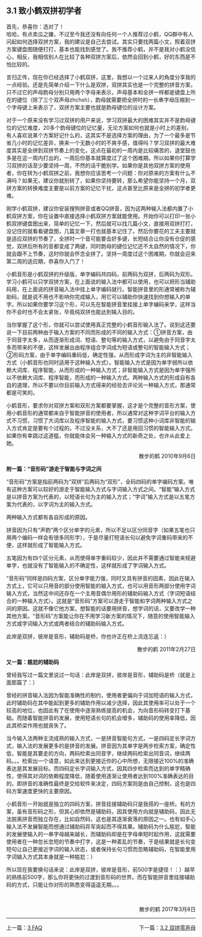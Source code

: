 ## 3.1 致小鹤双拼初学者  <!-- {docsify-ignore-all} -->  

首先，恭喜你：选对了！  
哈哈，有点卖瓜之嫌，不过至今我还没有向任何一个人推荐过小鹤，QQ群中有人问起如何选择双拼方案，我的建议是自己去尝试。其实只要找两篇小文，照着双拼方案键盘图随便打打，基本也能找到感觉了。我不推荐小鹤，并不是我对小鹤没信心，相反，我相信别人在比较了各种双拼方案后，依然会回到小鹤，好的东西是不怕比较的。<p>
言归正传，现在你已经选择了小鹤双拼，这里，我想以一个过来人的角度分享我的一点经验。还是先简单介绍一下什么是双拼，双拼其实也是一个完整的拼音方案，只不过它的声母韵母分别只用两个字母来表示，声母基本和全拼一样都是键盘上所在的键位（除了三个双声母zhchsh），韵母就需要把全拼时的一长串字母压缩到一个字母键上来表示了，双拼方案主要也就是韵母键位的设计方案。<p>
对于一个原来没有学习过双拼的用户来说，学习双拼最大的困难其实并不是韵母键位的记忆难度，20多个韵母键位的记忆量，无论方案如何也就是小时上的差别，有人喜欢说某个方案好记什么的，这其实不是选择方案的理由，为了一个最多是节省几小时的记忆差异，换来一个无数小时的不爽手感，值得吗？学习双拼的最大难度其实是全拼到双拼节奏上的变化，这点在最初的一周内是比较痛苦的，退堂鼓也多是在这一周内打出的，一周后你基本就算度过了这个困难期。所以如果你打算学习双拼的话至少要坚持一周，不然的话干脆别学。如果你是其他双拼方案的使用者，你在转为小鹤双拼之前，我想你应该思考一个问题：你对原来的方案有什么不满吗？如果无，建议你就别转了，如果你坚持要转，那么希望你能坚持一个月，双拼方案的转换难度主要是以前方案的记忆干扰，这点甚至比原来是全拼的初学者更难。<p>
 刚学小鹤双拼，建议你安装搜狗拼音或者QQ拼音，因为这两种输入法都内置了小鹤双拼方案，你在设置中直接选择小鹤双拼方案就能使用。开始你可以打印一张小鹤双拼键盘图出来，简单的记忆一下，然后就可以找几篇小文，直接用双拼打打，没记住的就看看键盘图，几篇文章一打也就基本记住了。然后你要花的工夫主要就是适应双拼的节奏了，全拼时一个音可能要击好多键，长短结合让你没有仓促的感觉，双拼后所有的音都变成了两键，同时韵母的键位记忆还不太自然的情况下，你就会跟不上节奏，这时你就会怀念全拼了。坚持一周度过这个困难期，你就会迎来第二周的适应期，恭喜你入门了！<p>
小鹤音形是小鹤双拼的升级版，单字编码共四码，前两码为双拼，后两码为双形。学习小鹤可以只学双拼方案，在上面说的输入法中都可以使用，也可以把形当辅助码用，在上面说的拼音输入法中挂上单字编码就行。智能拼音里的形通常被称为辅助码，就是说不用也不影响你完成输入，用它可以辅助你快速找到你想输入的单字。所以如果你要学习这个形，可以先在智能拼音里挂接上单字编码来学，这样当你不会时也不会太紧张，毕竟纯双拼也能达到输入目的。<p>
当你掌握了这个形，你就可以尝试使用真正完整的小鹤音形输入法了。说到这还要说一下目前两种由于输入方案的不同而形成的不同的输入方式：①拼音方案，由于同音字太多，从而逐渐形成词、短语、整句等的输入方式，以避免由于同音字太多而带来的不便，这样发展出由程序组合字词成为短语或整句的智能输入方式；②形码方案，由于单字编码重码低，确定性强，从而形成字词为主的非智能输入方式（小鹤音形也同时适用于这种输入方式）。智能输入方式是因为单字弱所以依赖大词库、程序智能，从而形成的一种输入方式；非智能输入方式是因为单字强所以不依赖大词库、程序智能，而形成的一种输入方式。两种输入方式的形成自有各自的道理，所以不要以你目前输入方式得来的经验去评论另一种输入方式，那通常都是可笑的。<p>
小鹤音形，要求你对双拼方案和双形方案都要掌握，这才是个完整的音形方案，使用小鹤音形的通常都来自于智能拼音的使用者，所以通常对这种字词平台的输入方式不习惯，习惯了大词库以及程序智能的输入方式，要习惯这种小词库非智能的输入方式肯定是要有个过程的。不过没关系，大不了还是用回习惯的智能输入方式。如果你有幸跳过这道槛，你就能体会另一种输入方式的新奇之处，也许从此爱上她。  

 <p align="right">散步的鹤 2010年9月6日<p />

**附一篇：“音形码”游走于智能与字词之间**

 “音形码”方案是指前两码为“双拼”后两码为“双形”，全码四码的单字编码方案。唯有这种方案可以较好的游走于智能输入方式与字词输入方式之间。“智能”输入方式是以拼音方案为代表的，以短语长句为主的输入方式；“字词”输入方式是以五笔方案为代表的，以字词为主的输入方式。<p />
两种输入方式都有各自形成的原因。<p />
拼音因为只有“声韵”两个区分单字的元素，所以不足以区分同音字（如果五笔也只用两个编码一样会有很多同形字），于是尽量打短语长句以避免字词重码带来的不便，这样就形成了智能输入方式。<p />
五笔因为有四个区分元素，从而使得单字重码较少，因此并不需要通过智能来规避单字，也就没有了智能输入的不确定性，这样就形成了字词输入方式。<p />
 “音形码”同样是四码方案，区分单字能力强，同时又具有拼音的因素，因此在输入方式上，它可以只用音的部分使用智能的输入方式，也可以用音形两部分使用字词输入方式，当然这中间还存在一个主用音偶尔用形的辅助码输入方式（字词短语结合的一种输入方式）。这就是“音形码”方案可以游走于智能和字词两种输入方式之间的原因。这就不像它他方案，想智能的话要用拼音，想字词的话，又要改学一种其他方案。“音形码”方案能让你在不用学习新方案的情况下，随意的使用智能输入方式或字词输入方式或两者结合的辅助码输入方式。<p />
此岸是双拼，彼岸是音形，辅助码是桥，你也许正在桥上流连忘返：）   

<p align="right">散步的鹤 2011年2月27日<p />

**又一篇：尴尬的辅助码**

曾经我写过一篇文里说过一句话：此岸是双拼，彼岸是音形，辅助码是桥（就是上面那篇了：）<p />
曾经的拼音输入法因为智能准确性的制约，使用者更偏向于词加短语的输入方式，此时辅助码在其中能起到更多的辅助作用以减少选择，因此其使用率可以处于一个较高的地位，也因此有了在使用中逐渐熟练提高的机会，为向音形码转变打下基础。而随着智能拼音的发展，使用短语长句的机会增多，辅助码的使用率降低，因此其桥梁作用也就丧失了。<p />
当今输入法两种主流成熟的输入方式，一是拼音智能句方式，一是四码定长字词方式，输入法的发展更多的是拼音的发展。拼音因为其单字是两步检索方案，确定性低，智能是其要走的方向，两码检索出同音字，继续两码检索出同音词，继续两码。。。检索出一个语意，如此来达到更接近你的心中所想，无限接近100%的准确表达是其发展目标。而四码定长字词输入方式，因其四步检索而达到的单字精确性，使得其对词的依赖程度降低，随着使用逐渐让使用者达到100%准确表达的目的。即拼音的准确性最终是交给软件来决定，四码方案则是由自己控制，这也是四码方案速度更快的主要原因。<p />
小鹤音形一开始就是独立的四码方案，拼音挂接辅助码只是我搭的一座桥。有的方案，虽有音形码之形，但其心却依然是辅助码，因其使用方向就是辅助码，因此无法脱离拼音而独立存在，比如自然码，这也是其逐渐衰落的原因之一。也有如手心输入法不发展智能而想通过辅助码异军突起而不得其果。辅助码为什么尴尬，智能的发展使输入的一串字母越来越长，而辅助码却是在字母串短时起作用，这就需要使用者在一种忽长忽短的节奏中打字，这是一种紊乱的节奏，于是结果就是长句变短句让自己更接近字词的输入状态，或者保持长句习惯而忽略辅助码，在智能里用字词输入方式其本身就是一种尴尬：）<p />
所以现在我要换句话来说：此岸是双拼，彼岸是音形，前500字是捷径！：）越早的熟练前500字，那么你将更快的过渡到音形码的世界。而在智能拼音里挂接辅助码的方式，只能让你对形的熟悉变得遥遥无期。。。  
<p>  

<p>  <br>

<p align="right">散步的鹤 2017年3月8日</p>

---

<div style="width:100%"><span style="float:left">上一篇：<a href=#/xg.md>3 FAQ</a></span><span style="float:right">下一篇：<a href=#/lu.md>3.2 双拼零声母</a></span></div>

<br>
    

<br>